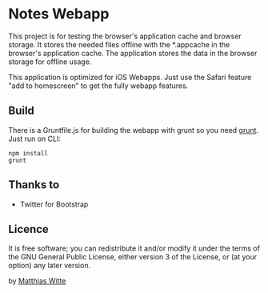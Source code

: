 Notes Webapp
============

This project is for testing the browser's application cache and browser storage. It stores the needed files offline
with the *.appcache in the browser's application cache. The application stores the data in the browser storage
for offline usage.

This application is optimized for iOS Webapps. Just use the Safari feature "add to homescreen" to get the fully webapp
features.

Build
-----

There is a Gruntfile.js for building the webapp with grunt so you need [grunt](http://gruntjs.com/). Just run on CLI:

	npm install
	grunt

Thanks to
---------

- Twitter for Bootstrap

Licence
-------

It is free software; you can redistribute it and/or modify it under the terms of the GNU General Public License,
either version 3 of the License, or (at your option) any later version.

by [Matthias Witte](http://www.matthias-witte.net)